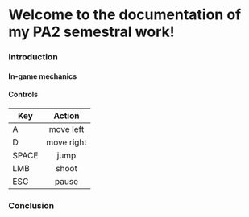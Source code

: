 # Welcome to the documentation of my PA2 semestral work!

### Introduction


#### In-game mechanics

#### Controls
| Key           | Action        |
| ------------- |:-------------:|
| A             | move left     |
| D             | move right    |
| SPACE         | jump          |
| LMB           | shoot         |
| ESC           | pause         |

### Conclusion
